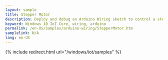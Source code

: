 ```yaml
---
layout: sample
title: Stepper Motor
description: Deploy and debug an Arduino Wiring sketch to control a stepper motor
keyword: Windows 10 IoT Core, wiring, arduino
permalink: /en-US/Samples/arduino-wiring/StepperMotor.htm
samplelink: N/A
lang: en-US
---
```

{% include redirect.html url="/windows/iot/samples" %}

